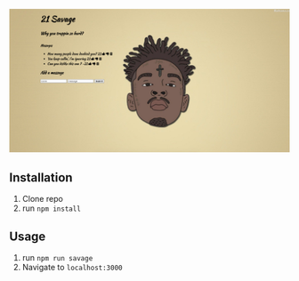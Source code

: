 ![21 Savage](savageexpress.png)

## Installation

1. Clone repo
2. run `npm install`

## Usage

1. run `npm run savage`
2. Navigate to `localhost:3000`
